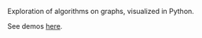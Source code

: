 Exploration of algorithms on graphs, visualized in Python.

See demos [here](https://ekmpa.github.io/Network-Science/).

<!-- Next to do: 
- Different centrality measures
- Diffusion simulator / SIR model
- Link prediction (visualize the performance w green v. red edges)
- DeepWalk?
-->
